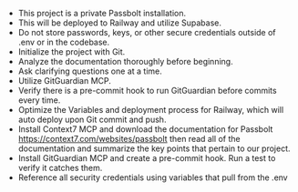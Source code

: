 - This project is a private Passbolt installation.
- This will be deployed to Railway and utilize Supabase.
- Do not store passwords, keys, or other secure credentials outside of .env or in the codebase.
- Initialize the project with Git.
- Analyze the documentation thoroughly before beginning.
- Ask clarifying questions one at a time.
- Utilize GitGuardian MCP.
- Verify there is a pre-commit hook to run GitGuardian before commits every time.
- Optimize the Variables and deployment process for Railway, which will auto deploy upon Git commit and push.
- Install Context7 MCP and download the documentation for Passbolt https://context7.com/websites/passbolt then read all of the documentation and summarize the key points that pertain to our project.
- Install GitGuardian MCP and create a pre-commit hook. Run a test to verify it catches them.
- Reference all security credentials using variables that pull from the .env
